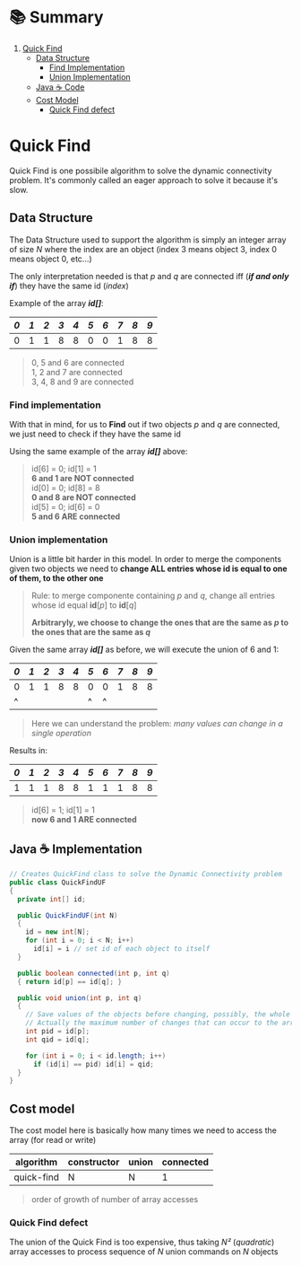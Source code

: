 # :books: Summary

1. [Quick Find](#quick-find)
    - [Data Structure](#data-structure)
      - [Find Implementation](#find-implementation)
      - [Union Implementation](#union-implementation)
    - [Java :coffee: Code](#java-coffee-implementation)
    - [Cost Model](#cost-model)
      - [Quick Find defect](#quick-find-defect)

# Quick Find

Quick Find is one possibile algorithm to solve the dynamic connectivity problem. It's commonly called an eager approach to solve it because it's slow.

## Data Structure

The Data Structure used to support the algorithm is simply an integer array of size *N* where the index are an object (index 3 means object 3, index 0 means object 0, etc...)

The only interpretation needed is that *p* and *q* are connected iff (***if and only if***) they have the same id (*index*)

Example of the array ***id[]***:

| *0* | *1* | *2* | *3* | *4* | *5* | *6* | *7* | *8* | *9* |
|---|---|---|---|---|---|---|---|---|---|
| 0 | 1 | 1 | 8 | 8 | 0 | 0 | 1 | 8 | 8 |

> 0, 5 and 6 are connected <br>
> 1, 2 and 7 are connected <br>
> 3, 4, 8 and 9 are connected <br>

### Find implementation

With that in mind, for us to **Find** out if two objects *p* and *q* are connected, we just need to check if they have the same id

Using the same example of the array ***id[]*** above:

> id[6] = 0; id[1] = 1 <br> **6 and 1 are NOT connected** <br>
> id[0] = 0; id[8] = 8 <br> **0 and 8 are NOT connected** <br>
> id[5] = 0; id[6] = 0 <br> **5 and 6 ARE connected** <br>

### Union implementation

Union is a little bit harder in this model. In order to merge the components given two objects we need to **change ALL entries whose id is equal to one of them, to the other one**

> Rule: to merge componente containing *p* and *q*, change all entries whose id equal **id**[*p*] to **id**[*q*]
>
> **Arbitraryly, we choose to change the ones that are the same as *p* to the ones that are the same as *q***

Given the same array ***id[]*** as before, we will execute the union of 6 and 1:

| *0* | *1* | *2* | *3* | *4* | *5* | *6* | *7* | *8* | *9* |
|---|---|---|---|---|---|---|---|---|---|
| 0 | 1 | 1 | 8 | 8 | 0 | 0 | 1 | 8 | 8 |
| ^ |   |   |   |   | ^ | ^ |   |   |   |

> Here we can understand the problem: *many values can change in a single operation*

Results in:

| *0* | *1* | *2* | *3* | *4* | *5* | *6* | *7* | *8* | *9* |
|---|---|---|---|---|---|---|---|---|---|
| 1 | 1 | 1 | 8 | 8 | 1 | 1 | 1 | 8 | 8 |

> id[6] = 1; id[1] = 1 <br> **now 6 and 1 ARE connected** <br>

## Java :coffee: Implementation

```Java
// Creates QuickFind class to solve the Dynamic Connectivity problem
public class QuickFindUF 
{
  private int[] id;

  public QuickFindUF(int N)
  {
    id = new int[N];
    for (int i = 0; i < N; i++)
      id[i] = i // set id of each object to itself
  }

  public boolean connected(int p, int q)
  { return id[p] == id[q]; }

  public void union(int p, int q)
  {
    // Save values of the objects before changing, possibly, the whole array
    // Actually the maximum number of changes that can occur to the array id[] is N-1 
    int pid = id[p];
    int qid = id[q];

    for (int i = 0; i < id.length; i++)
      if (id[i] == pid) id[i] = qid;
  }
}
```

## Cost model

The cost model here is basically how many times we need to access the array (for read or write)

| algorithm | constructor | union | connected |
|----|-----|----|----|
| quick-find | N | N | 1 |

> order of growth of number of array accesses

### Quick Find defect

The union of the Quick Find is too expensive, thus taking *N²* (*quadratic*) array accesses to process sequence of *N* union commands on *N* objects
